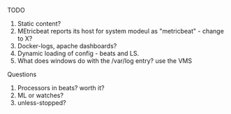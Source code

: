 
TODO

1. Static content?
1. MEtricbeat reports its host for system modeul as "metricbeat" - change to X?
1. Docker-logs, apache dashboards?
1. Dynamic loading of config - beats and LS.
1. What does windows do with the /var/log entry? use the VMS



Questions

1. Processors in beats? worth it?
1. ML or watches?
1. unless-stopped?